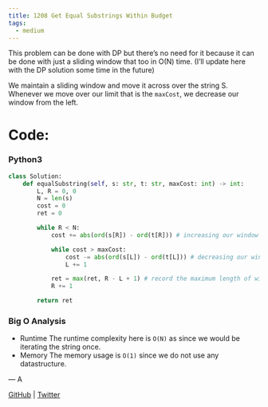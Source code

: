 ```yaml
---
title: 1208 Get Equal Substrings Within Budget
tags:
  - medium
---
```


This problem can be done with DP but there’s no need for it because it can be done with just a sliding window that too in O(N) time. (I’ll update here with the DP solution some time in the future)

We maintain a sliding window and move it across over the string S. Whenever we move over our limit that is the `maxCost`, we decrease our window from the left.

# Code:

### Python3

```python
class Solution:
    def equalSubstring(self, s: str, t: str, maxCost: int) -> int:
        L, R = 0, 0
        N = len(s)
        cost = 0
        ret = 0

        while R < N:
            cost += abs(ord(s[R]) - ord(t[R])) # increasing our window on the right

            while cost > maxCost:
                cost -= abs(ord(s[L]) - ord(t[L])) # decreasing our window from the left
                L += 1

            ret = max(ret, R - L + 1) # record the maximum length of windows
            R += 1

        return ret
```

### Big O Analysis

- Runtime
  The runtime complexity here is `O(N)` as since we would be iterating the string once.
- Memory
  The memory usage is `O(1)` since we do not use any datastructure.

— A

[GitHub](https://github.com/athkdev) | [Twitter](https://twitter.com/athkdev)
